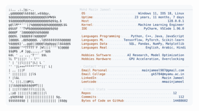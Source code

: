 <picture>
  <source srcset="https://raw.githubusercontent.com/mmazinjameel/mmazinjameel/main/dark_mode.svg?v=1760242311" media="(prefers-color-scheme: dark)">
  <img src="https://raw.githubusercontent.com/mmazinjameel/mmazinjameel/main/light_mode.svg?v=1760242311">
</picture>
